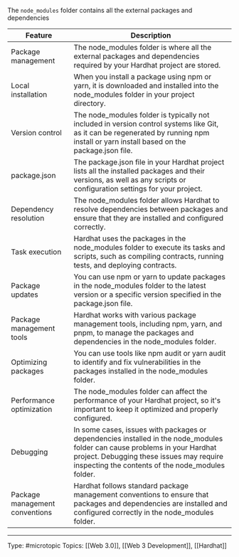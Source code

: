 The `node_modules` folder contains all the external packages and dependencies

| Feature    | Description                                                                                                                                                                                                                 |
|--------------------------------|-----------------------------------------------------------------------------------------------------------------------------------------------------------------------------------------------------------------------------|
| Package management             | The node_modules folder is where all the external packages and dependencies required by your Hardhat project are stored.                                                                                                    |
| Local installation             | When you install a package using npm or yarn, it is downloaded and installed into the node_modules folder in your project directory.                                                                                        |
| Version control                | The node_modules folder is typically not included in version control systems like Git, as it can be regenerated by running npm install or yarn install based on the package.json file.                                      |
| package.json                   | The package.json file in your Hardhat project lists all the installed packages and their versions, as well as any scripts or configuration settings for your project.                                                       |
| Dependency resolution          | The node_modules folder allows Hardhat to resolve dependencies between packages and ensure that they are installed and configured correctly.                                                                                |
| Task execution                 | Hardhat uses the packages in the node_modules folder to execute its tasks and scripts, such as compiling contracts, running tests, and deploying contracts.                                                                 |
| Package updates                | You can use npm or yarn to update packages in the node_modules folder to the latest version or a specific version specified in the package.json file.                                                                       |
| Package management tools       | Hardhat works with various package management tools, including npm, yarn, and pnpm, to manage the packages and dependencies in the node_modules folder.                                                                     |
| Optimizing packages            | You can use tools like npm audit or yarn audit to identify and fix vulnerabilities in the packages installed in the node_modules folder.                                                                                    |
| Performance optimization       | The node_modules folder can affect the performance of your Hardhat project, so it's important to keep it optimized and properly configured.                                                                                 |
| Debugging                      | In some cases, issues with packages or dependencies installed in the node_modules folder can cause problems in your Hardhat project. Debugging these issues may require inspecting the contents of the node_modules folder. |
| Package management conventions | Hardhat follows standard package management conventions to ensure that packages and dependencies are installed and configured correctly in the node_modules folder.                                                         |

___
Type: #microtopic 
Topics: [[Web 3.0]], [[Web 3 Development]], [[Hardhat]]

